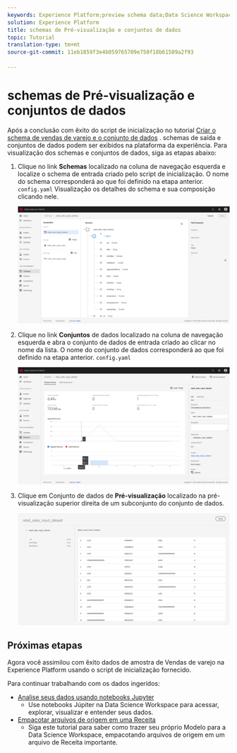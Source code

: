 ```yaml
---
keywords: Experience Platform;preview schema data;Data Science Workspace;popular topics
solution: Experience Platform
title: schemas de Pré-visualização e conjuntos de dados
topic: Tutorial
translation-type: tm+mt
source-git-commit: 11eb1859f3e4b059765709e750f18b61509a2f93

---
```



# schemas de Pré-visualização e conjuntos de dados

Após a conclusão com êxito do script de inicialização no tutorial [Criar o schema de vendas de varejo e o conjunto de dados](./create-retails-sales-dataset.md) . schemas de saída e conjuntos de dados podem ser exibidos na plataforma da experiência. Para visualização dos schemas e conjuntos de dados, siga as etapas abaixo:

1. Clique no link **Schemas** localizado na coluna de navegação esquerda e localize o schema de entrada criado pelo script de inicialização. O nome do schema corresponderá ao que foi definido na etapa anterior. `config.yaml` Visualização os detalhes do schema e sua composição clicando nele.

   ![](../images/models-recipes/access-data/schema_overview.png)

2. Clique no link **Conjuntos** de dados localizado na coluna de navegação esquerda e abra o conjunto de dados de entrada criado ao clicar no nome da lista. O nome do conjunto de dados corresponderá ao que foi definido na etapa anterior. `config.yaml`

   ![](../images/models-recipes/access-data/dataset_overview.png)

3. Clique em Conjunto de dados de **Pré-visualização** localizado na pré-visualização superior direita de um subconjunto do conjunto de dados.

   ![](../images/models-recipes/access-data/preview_dataset.png)

## Próximas etapas

Agora você assimilou com êxito dados de amostra de Vendas de varejo na Experience Platform usando o script de inicialização fornecido.

Para continuar trabalhando com os dados ingeridos:
- [Analise seus dados usando notebooks Jupyter](../jupyterlab/analyze-your-data.md)
   - Use notebooks Júpiter na Data Science Workspace para acessar, explorar, visualizar e entender seus dados.
- [Empacotar arquivos de origem em uma Receita](./package-source-files-recipe.md)
   - Siga este tutorial para saber como trazer seu próprio Modelo para a Data Science Workspace, empacotando arquivos de origem em um arquivo de Receita importante.